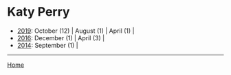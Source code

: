 # Katy Perry

  * [2019](./katy-perry-2019.md): 
      October (12) | 
      August (1) | 
      April (1) | 
  * [2016](./katy-perry-2016.md): 
      December (1) | 
      April (3) | 
  * [2014](./katy-perry-2014.md): 
      September (1) | 

----

[Home](../)
